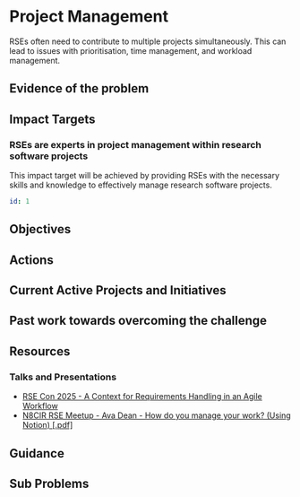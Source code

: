 # Project Management

RSEs often need to contribute to multiple projects simultaneously. This can lead
to issues with prioritisation, time management, and workload management.

## Evidence of the problem

## Impact Targets

### RSEs are experts in project management within research software projects

This impact target will be achieved by providing RSEs with the necessary skills
and knowledge to effectively manage research software projects.

```yaml
id: 1
```

## Objectives

## Actions

## Current Active Projects and Initiatives

## Past work towards overcoming the challenge

## Resources

### Talks and Presentations

- [RSE Con 2025 - A Context for Requirements Handling in an Agile Workflow](https://virtual.oxfordabstracts.com/event/75166/submission/74)
- [N8CIR RSE Meetup - Ava Dean - How do you manage your work? (Using Notion) \[.pdf\]](https://n8cir.org.uk/documents/224/Ava_Dean.pdf)

## Guidance

## Sub Problems
